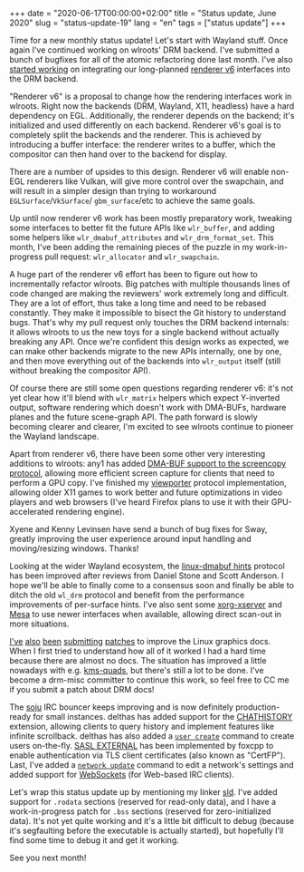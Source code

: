 +++
date = "2020-06-17T00:00:00+02:00"
title = "Status update, June 2020"
slug = "status-update-19"
lang = "en"
tags = ["status update"]
+++

Time for a new monthly status update! Let's start with Wayland stuff. Once
again I've continued working on wlroots' DRM backend. I've submitted a bunch of
bugfixes for all of the atomic refactoring done last month. I've also [started
working][swapchain] on integrating our long-planned [renderer v6] interfaces
into the DRM backend.

"Renderer v6" is a proposal to change how the rendering interfaces work in
wlroots. Right now the backends (DRM, Wayland, X11, headless) have a hard
dependency on EGL. Additionally, the renderer depends on the backend; it's
initialized and used differently on each backend. Renderer v6's goal is to
completely split the backends and the renderer. This is achieved by introducing
a buffer interface: the renderer writes to a buffer, which the compositor can
then hand over to the backend for display.

There are a number of upsides to this design. Renderer v6 will enable non-EGL
renderers like Vulkan, will give more control over the swapchain, and will
result in a simpler design than trying to workaround `EGLSurface`/`VkSurface`/
`gbm_surface`/etc to achieve the same goals.

Up until now renderer v6 work has been mostly preparatory work, tweaking some
interfaces to better fit the future APIs like `wlr_buffer`, and adding some
helpers like `wlr_dmabuf_attributes` and `wlr_drm_format_set`. This month, I've
been adding the remaining pieces of the puzzle in my work-in-progress pull
request: `wlr_allocator` and `wlr_swapchain`.

A huge part of the renderer v6 effort has been to figure out how to
incrementally refactor wlroots. Big patches with multiple thousands lines of
code changed are making the reviewers' work extremely long and difficult. They
are a lot of effort, thus take a long time and need to be rebased constantly.
They make it impossible to bisect the Git history to understand bugs. That's
why my pull request only touches the DRM backend internals: it allows wlroots
to us the new toys for a single backend without actually breaking any API.
Once we're confident this design works as expected, we can make other backends
migrate to the new APIs internally, one by one, and then move everything out of
the backends into `wlr_output` itself (still without breaking the compositor
API).

Of course there are still some open questions regarding renderer v6: it's not
yet clear how it'll blend with `wlr_matrix` helpers which expect Y-inverted
output, software rendering which doesn't work with DMA-BUFs, hardware planes
and the future scene-graph API. The path forward is slowly becoming clearer and
clearer, I'm excited to see wlroots continue to pioneer the Wayland landscape.

Apart from renderer v6, there have been some other very interesting additions
to wlroots: any1 has added [DMA-BUF support to the screencopy
protocol][screencopy dmabuf], allowing more efficient screen capture for
clients that need to perform a GPU copy. I've finished my [viewporter] protocol
implementation, allowing older X11 games to work better and future
optimizations in video players and web browsers (I've heard Firefox plans to
use it with their GPU-accelerated rendering engine).

Xyene and Kenny Levinsen have send a bunch of bug fixes for Sway, greatly
improving the user experience around input handling and moving/resizing
windows. Thanks!

Looking at the wider Wayland ecosystem, the [linux-dmabuf hints] protocol has
been improved after reviews from Daniel Stone and Scott Anderson. I hope we'll
be able to finally come to a consensus soon and finally be able to ditch the
old `wl_drm` protocol and benefit from the performance improvements of
per-surface hints. I've also sent some [xorg-xserver][xserver linux-dmabuf] and
[Mesa][vulkan wsi linux-dmabuf] to use newer interfaces when available,
allowing direct scan-out in more situations.

[I've][libdrm docs] [also][kms crtc props docs] [been][kms link-status docs]
[submitting][drm modifiers docs] [patches][gbm map docs] to improve the Linux
graphics docs. When I first tried to understand how all of it worked I had a
hard time because there are almost no docs. The situation has improved a little
nowadays with e.g. [kms-quads], but there's still a lot to be done. I've become
a drm-misc committer to continue this work, so feel free to CC me if you submit
a patch about DRM docs!

The [soju] IRC bouncer keeps improving and is now definitely production-ready
for small instances. delthas has added support for the [CHATHISTORY] extension,
allowing clients to query history and implement features like infinite
scrollback. delthas has also added a [`user create`][user create] command to create users
on-the-fly. [SASL EXTERNAL] has been implemented by foxcpp to enable
authentication via TLS client certificates (also known as "CertFP"). Last, I've
added a [`network update`][network update] command to edit a network's settings and added support
for [WebSockets][websockets] (for Web-based IRC clients).

Let's wrap this status update up by mentioning my linker [sld]. I've added
support for `.rodata` sections (reserved for read-only data), and I have a
work-in-progress patch for `.bss` sections (reserved for zero-initialized
data). It's not yet quite working and it's a little bit difficult to debug
(because it's segfaulting before the executable is actually started), but
hopefully I'll find some time to debug it and get it working.

See you next month!

[viewporter]: https://github.com/swaywm/wlroots/pull/2092
[screencopy dmabuf]: https://github.com/swaywm/wlroots/pull/2133
[swapchain]: https://github.com/swaywm/wlroots/pull/2240
[xserver linux-dmabuf]: https://gitlab.freedesktop.org/xorg/xserver/-/merge_requests/450
[libdrm docs]: https://gitlab.freedesktop.org/mesa/drm/-/merge_requests/72
[gbm get_fd_for_plane]: https://gitlab.freedesktop.org/mesa/mesa/-/merge_requests/5442
[vulkan wsi linux-dmabuf]: https://gitlab.freedesktop.org/mesa/mesa/-/merge_requests/4942
[kms crtc props docs]: https://patchwork.freedesktop.org/patch/366504/
[kms link-status docs]: https://patchwork.freedesktop.org/patch/368634/
[drm modifiers docs]: https://patchwork.freedesktop.org/patch/367488/
[gbm map docs]: https://gitlab.freedesktop.org/mesa/mesa/-/merge_requests/5238
[CHATHISTORY]: https://git.sr.ht/~emersion/soju/commit/f7894e612b13e851f0def074fc929ce5ad6121a8
[SASL EXTERNAL]: https://git.sr.ht/~emersion/soju/commit/203dc3df6ada6d9567382d3a40b39e3927188033
[network update]: https://git.sr.ht/~emersion/soju/commit/c709ebfc912cfca9b9c412bc27bd811d5115ba51
[user create]: https://git.sr.ht/~emersion/soju/commit/5be25711c7366a79d7bf361a9124e21ca4bd3f6a
[websockets]: https://git.sr.ht/~emersion/soju/commit/d0cf1d2882cf193db0825671b3e5f3a4db018f07
[renderer v6]: https://github.com/swaywm/wlroots/issues/1352
[linux-dmabuf hints]: https://gitlab.freedesktop.org/wayland/wayland-protocols/-/merge_requests/8
[kms-quads]: https://gitlab.freedesktop.org/daniels/kms-quads
[sld]: https://git.sr.ht/~emersion/sld
[soju]: https://soju.im/
